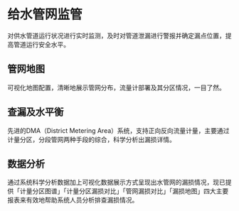 
# 给水管网监管

对供水管道运行状况进行实时监测，及时对管道泄漏进行警报并确定漏点位置，提高管道运行安全水平。

## 管网地图
可视化地图配置，清晰地展示管网分布，流量计部署及其分区情况，一目了然。

## 查漏及水平衡
先进的DMA（District Metering Area）系统，支持正向反向流量计量，主要通过计量分区，分段管网两种手段的综合，科学分析出漏损详情。

## 数据分析
通过系统科学分析数据加上可视化数据展示方式呈现出水管网的漏损情况，现已提供「计量分区图谱」「计量分区漏损对比」「管网漏损对比」「漏损地图」四大主要报表来有效地帮助系统人员分析排查漏损情况。
